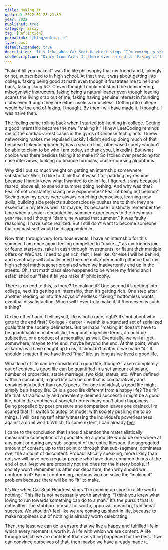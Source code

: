 ```yaml
---
title: Making It
updated: 2022-01-28 21:39
year: 2022
published: true
category: Essay
tag: [Reflection]
permalink: '/blog/making-it'
type: post
defaultExpanded: true
description: 'It’s like when Car Seat Headrest sings “I’m coming up short in a life worth nothing.” This life is not necessarily worth anything. “I think you knew what loving to run towards something can do to a man.” It’s the pursuit that is unhealthy.'
seoDescription: "Diary from Yale: Is there ever an end to 'Faking it'? How will we ever know when we've made it? Even being at one of the best colleges in the country does not exempt one from the anxiety of greater accomplishments. But I would like to believe, that life is not a race."
---
```


“Fake it till you make it” was the life philosophy that my friend and I, jokingly or not, subscribed to in high school. At that time, it was about getting into college: faking being good at math even though it frustrates me to hell and back, faking liking ROTC even though I could not stand the domineering, misogynistic instructors, faking being a natural leader even though leading scares the living crap out of me, faking having genuine interest in founding clubs even though they are either useless or useless. Getting into college would be the end of faking, I thought. By then I will have made it, I thought. I was naive then.

The feeling came rolling back when I started job-hunting in college. Getting a good internship became the new “making it.” I knew LeetCoding reminds me of the cardiac-arrest cases in the gyms of Chinese tech giants. I knew networking makes me repulsed (luckily I didn’t end up doing much of that because LinkedIn apparently has a search limit, otherwise I surely wouldn’t be able to claim to be who I am today, so thank you, LinkedIn). But what choice was there besides faking it to make it? So I toiled over practicing for case interviews, looking up finance formulas, crash-coursing algorithms.

Why did I put so much weight on getting an internship somewhere substantial? Well, I’d like to think that it wasn’t for padding my resume because I hardly knew what I wanted to do in life. I figured it was because I feared, above all, to spend a summer doing nothing. And why was that? Fear of not constantly having new experiences? Fear of being left behind? Seeing how my peers were always enriching themselves, learning new skills, building side projects subconsciously pushes me to think they are essential in my life as well. Or maybe, it’s because I distinctly remember the time when a senior recounted his summer experiences to the freshman-year me, and I thought “damn, he wasted that summer.” It was faulty reasoning, I have since realized. But I still don’t want to become someone that my past self would be disappointed in.

Now that, through very fortuitous events, I have an internship for this summer, I am once again feeling compelled to “make it,” as my friends join or found start-ups, rake in cash through investments, or flaunt their multiple offers on WeChat. I need to get rich, fast, I feel like. Or else I will be behind, and eventually will actually need the one dollar per month pittance that my high school math teacher promised when we inadvertently end up in the streets. Oh, that math class also happened to be where my friend and I established our “fake it till you make it” philosophy.

There is no end to this, is there? To making it? One second it’s getting into college, next it’s getting an internship, then it’s getting rich. One step after another, leading us into the abyss of endless “faking,” bottomless wants, eventual dissatisfaction. When will I ever truly make it, if there even is such a thing?

On the other hand, I tell myself, life is not a race, right? It’s not about who gets to the end first? College - career - wealth is a standard set of serialized goals that the society delineates. But perhaps “making it” doesn’t have to be quantifiable in materialistic, temporal, objective terms, it could be subjective, or a product of a mentality, as well. Eventually, we will all get somewhere, maybe to the end, maybe beyond the end. At that point, when all karma will have caught up to us, it shouldn’t matter if we made “it.” It shouldn’t matter if we have lived “that” life, as long as we lived a good life.

What kind of life can be considered a good life, though? Taken completely out of context, a good life can be quantified in a set amount of salary, number of properties, stable marriage, two kids, status, etc. When defined within a social unit, a good life can be one that is comparatively and convincingly better than one’s peers. For one individual, a good life might simply be a happy life. Or is a good life different from a happy life? The “it” life that is traditionally and prevalently deemed successful might be a good life, but in the confines of societal norms many don’t attain happiness. Being propelled by peer pressure and comparison leaves one drained. I’m scared that if I switch to autopilot mode, with society pushing me to do things, I will lose myself after witnessing the individual’s powerlessness against a cruel world. Which, to some extent, I can already [feel](/blog/21).

I came to the conclusion that I should abandon the materialistically measurable conception of a good life. So a good life would be one where at any point or during any sub-segment of the entire lifespan, the aggregated amount of content, up to that point or through that sub-segment, dominates over the amount of discontent. Probabilistically speaking, more likely than not, we will have been regular people who have done common things at the end of our lives: we are probably not the ones for the history books. If society won’t remember us after our departure, then why should we conform to it? By not conforming, perhaps we can solve the “making it” problem because there will be no “it” to make.

It’s like when Car Seat Headrest sings “I’m coming up short in a life worth nothing.” This life is not necessarily worth anything. “I think you knew what loving to run towards something can do to a man.” It’s the pursuit that is unhealthy. The stubborn pursuit for worth, approval, meaning, traditional success. We shouldn’t feel like we are coming up short in life, because to make happiness out of nothing is already worth celebrating.

Then, the least we can do is ensure that we live a happy and fulfilled life in which every moment is worth it. A life with which we are content. A life through which we are confident that everything happened for the best. If we can convince ourselves of that, then maybe we have already made it.
